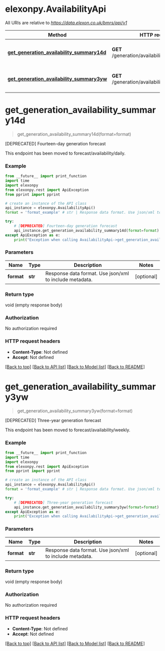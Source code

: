 # elexonpy.AvailabilityApi

All URIs are relative to *https://data.elexon.co.uk/bmrs/api/v1*

Method | HTTP request | Description
------------- | ------------- | -------------
[**get_generation_availability_summary14d**](AvailabilityApi.md#get_generation_availability_summary14d) | **GET** /generation/availability/summary/14D | [DEPRECATED] Fourteen-day generation forecast
[**get_generation_availability_summary3yw**](AvailabilityApi.md#get_generation_availability_summary3yw) | **GET** /generation/availability/summary/3YW | [DEPRECATED] Three-year generation forecast

# **get_generation_availability_summary14d**
> get_generation_availability_summary14d(format=format)

[DEPRECATED] Fourteen-day generation forecast

This endpoint has been moved to forecast/availability/daily.

### Example
```python
from __future__ import print_function
import time
import elexonpy
from elexonpy.rest import ApiException
from pprint import pprint

# create an instance of the API class
api_instance = elexonpy.AvailabilityApi()
format = 'format_example' # str | Response data format. Use json/xml to include metadata. (optional)

try:
    # [DEPRECATED] Fourteen-day generation forecast
    api_instance.get_generation_availability_summary14d(format=format)
except ApiException as e:
    print("Exception when calling AvailabilityApi->get_generation_availability_summary14d: %s\n" % e)
```

### Parameters

Name | Type | Description  | Notes
------------- | ------------- | ------------- | -------------
 **format** | **str**| Response data format. Use json/xml to include metadata. | [optional] 

### Return type

void (empty response body)

### Authorization

No authorization required

### HTTP request headers

 - **Content-Type**: Not defined
 - **Accept**: Not defined

[[Back to top]](#) [[Back to API list]](../README.md#documentation-for-api-endpoints) [[Back to Model list]](../README.md#documentation-for-models) [[Back to README]](../README.md)

# **get_generation_availability_summary3yw**
> get_generation_availability_summary3yw(format=format)

[DEPRECATED] Three-year generation forecast

This endpoint has been moved to forecast/availability/weekly.

### Example
```python
from __future__ import print_function
import time
import elexonpy
from elexonpy.rest import ApiException
from pprint import pprint

# create an instance of the API class
api_instance = elexonpy.AvailabilityApi()
format = 'format_example' # str | Response data format. Use json/xml to include metadata. (optional)

try:
    # [DEPRECATED] Three-year generation forecast
    api_instance.get_generation_availability_summary3yw(format=format)
except ApiException as e:
    print("Exception when calling AvailabilityApi->get_generation_availability_summary3yw: %s\n" % e)
```

### Parameters

Name | Type | Description  | Notes
------------- | ------------- | ------------- | -------------
 **format** | **str**| Response data format. Use json/xml to include metadata. | [optional] 

### Return type

void (empty response body)

### Authorization

No authorization required

### HTTP request headers

 - **Content-Type**: Not defined
 - **Accept**: Not defined

[[Back to top]](#) [[Back to API list]](../README.md#documentation-for-api-endpoints) [[Back to Model list]](../README.md#documentation-for-models) [[Back to README]](../README.md)

